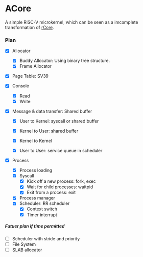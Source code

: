 # ACore

A simple RISC-V microkernel, which can be seen as a imcomplete transformation of [rCore](https://github.com/rcore-os/rCore-Tutorial-v3).

### Plan

- [x] Allocator
	- [x] Buddy Allocator: Using binary tree structure.
	- [x] Frame Allocator
- [x] Page Table: SV39
- [x] Console

  - [x] Read
  - [x] Write
- [x] Message & data transfer: Shared buffer

  - [x] User to Kernel: syscall or shared buffer

  - [x] Kernel to User: shared buffer

  - [x] Kernel to Kernel

  - [x] User to User: service queue in scheduler
- [x] Process
  - [x] Process loading
  - [x] Syscall
    - [x] Kick off a new process: fork, exec
    - [x] Wait for child processes: waitpid
    - [x] Exit from a process: exit

  - [x] Process manager
  - [x] Scheduler: RR scheduler
    - [x] Context switch
    - [x] Timer interrupt

##### Futuer plan if time permitted

- [ ] Scheduler with stride and priority
- [ ] File System
- [ ] SLAB allocator
